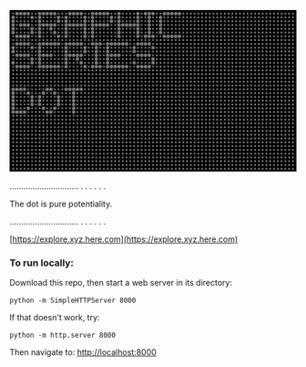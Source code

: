 ![GRAPHIC SERIES](https://raw.githubusercontent.com/sensescape/xyz-elevation-dots/master/images/dots-title4.png)



..............................
.
.
.
.
.
.

The dot is pure potentiality.

..............................
.
.
.
.
.
.

[https://explore.xyz.here.com](https://explore.xyz.here.com)

### To run locally:

Download this repo, then start a web server in its directory:

    python -m SimpleHTTPServer 8000
    
If that doesn't work, try:

    python -m http.server 8000
    
Then navigate to: [http://localhost:8000](http://localhost:8000)
